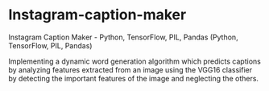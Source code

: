 # Instagram-caption-maker

Instagram Caption Maker - Python, TensorFlow, PIL, Pandas
(Python, TensorFlow, PIL, Pandas)

Implementing  a dynamic word generation algorithm which predicts captions by analyzing features extracted from an image using the VGG16 classifier by detecting the important features of the image and neglecting the others.
